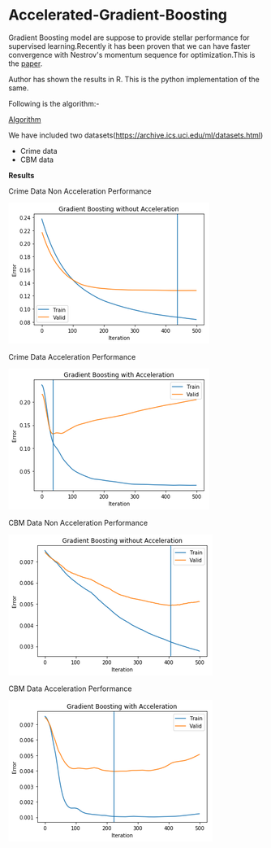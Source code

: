 # Accelerated-Gradient-Boosting

Gradient Boosting model are suppose to provide stellar performance for supervised learning.Recently it has been proven that we can have faster convergence with Nestrov's momentum sequence for optimization.This is the [paper](https://arxiv.org/abs/1803.02042).

Author has shown the results in R. This is the python implementation of the same.

Following is the algorithm:-

[Algorithm](https://github.com/avinashbarnwal/Accelerated-Gradient-Boosting/blob/master/document/boosting-algorithm.pdf)

We have included two datasets(https://archive.ics.uci.edu/ml/datasets.html)

* Crime data
* CBM data

**Results**

Crime Data Non Acceleration Performance

![alt text](https://github.com/avinashbarnwal/Accelerated-Gradient-Boosting/blob/master/output/agb_crime_non_acceleration.png)


Crime Data Acceleration Performance

![alt text](https://github.com/avinashbarnwal/Accelerated-Gradient-Boosting/blob/master/output/agb_crime_acceleration.png)

CBM Data Non Acceleration Performance

![alt text](https://github.com/avinashbarnwal/Accelerated-Gradient-Boosting/blob/master/output/agb_cbm_non_acceleration.png)

CBM Data Acceleration Performance

![alt text](https://github.com/avinashbarnwal/Accelerated-Gradient-Boosting/blob/master/output/agb_cbm_acceleration.png)


